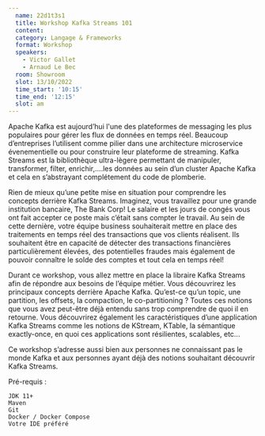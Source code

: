 ```yaml
---
  name: 22d1t3s1
  title: Workshop Kafka Streams 101
  content:
  category: Langage & Frameworks
  format: Workshop
  speakers: 
    - Victor Gallet
    - Arnaud Le Bec
  room: Showroom
  slot: 13/10/2022
  time_start: '10:15'
  time_end: '12:15'
  slot: am
---
```

Apache Kafka est aujourd’hui l'une des plateformes de messaging les plus populaires pour gérer les flux de données en temps réel. Beaucoup d’entreprises l’utilisent comme pilier dans une architecture microservice évenementielle ou pour construire leur plateforme de streaming. Kafka Streams est la bibliothèque ultra-lègere permettant de manipuler, transformer, filter, enrichir,....les données au sein d’un cluster Apache Kafka et cela en s’abstrayant complétement du code de plomberie.

Rien de mieux qu’une petite mise en situation pour comprendre les concepts derrière Kafka Streams. Imaginez, vous travaillez pour une grande institution bancaire, The Bank Corp! Le salaire et les jours de congés vous ont fait accepter ce poste mais c’était sans compter le travail. Au sein de cette dernière, votre équipe business souhaiterait mettre en place des traitements en temps réel des transactions que vos clients réalisent. Ils souhaitent être en capacité de détecter des transactions financières particulièrement élevées, des potentielles fraudes mais également de pouvoir connaître le solde des comptes et tout cela en temps réel!

Durant ce workshop, vous allez mettre en place la libraire Kafka Streams afin de répondre aux besoins de l’équipe métier. Vous découvrirez les principaux concepts derrière Apache Kafka. Qu’est-ce qu’un topic, une partition, les offsets, la compaction, le co-partitioning ? Toutes ces notions que vous avez peut-être déjà entendu sans trop comprendre de quoi il en retourne. Vous découvrirez également les caractéristiques d’une application Kafka Streams comme les notions de KStream, KTable, la sémantique exactly-once, en quoi ces applications sont résilientes, scalables, etc...

Ce workshop s’adresse aussi bien aux personnes ne connaissant pas le monde Kafka et aux personnes ayant déjà des notions souhaitant découvrir Kafka Streams.

Pré-requis :

    JDK 11+
    Maven
    Git
    Docker / Docker Compose
    Votre IDE préféré

